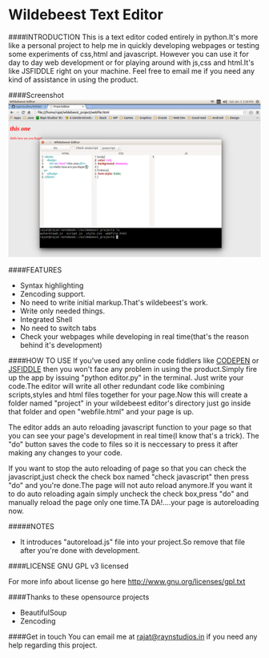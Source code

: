 Wildebeest Text Editor
====================== 

####INTRODUCTION
This is a text editor coded entirely in python.It's more like a personal project to help me in quickly developing webpages or testing some experiments of css,html and javascript. However you can use it for day to day web development or for playing around with js,css and html.It's like JSFIDDLE right on your machine. Feel free to email me if you need any kind of assistance in using the product.

####Screenshot
![Wildebeest Editor](screenshot.png)

####FEATURES
- Syntax highlighting
- Zencoding support.
- No need to write initial markup.That's wildebeest's work.
- Write only needed things.
- Integrated Shell
- No need to switch tabs
- Check your webpages while developing in real time(that's the reason behind it's development)

####HOW TO USE
If you've used any online code fiddlers like [CODEPEN](http://codepen.io) or [JSFIDDLE](http://jsfiddle.net) then you won't face any problem in using the product.Simply fire up the app by issuing "python editor.py" in the terminal.
Just write your code.The editor will write all other redundant code like combining scripts,styles and html files together for your page.Now this will create a folder named "project" in your wildebeest editor's directory just go inside that folder and open "webfile.html" and your page is up.

The editor adds an auto reloading javascript function to your page so that you can see your page's development in real time(I know that's a trick).
The "do" button saves the code to files so it is neccessary to press it after making any changes to your code.

If you want to stop the auto reloading of page so that you can check the javascript,just check the check box named "check javascript" then press "do" and you're done.The page will not auto reload anymore.If you want it to do auto reloading again simply uncheck the check box,press "do" and manually reload the page only one time.TA DA!....your page is autoreloading now.

#####NOTES
- It introduces "autoreload.js" file into your project.So remove that file after you're done with development.

####LICENSE
GNU GPL v3 licensed

For more info about license go here http://www.gnu.org/licenses/gpl.txt


####Thanks to these opensource projects
- BeautifulSoup
- Zencoding

####Get in touch
You can email me at rajat@raynstudios.in if you need any help regarding this project.
